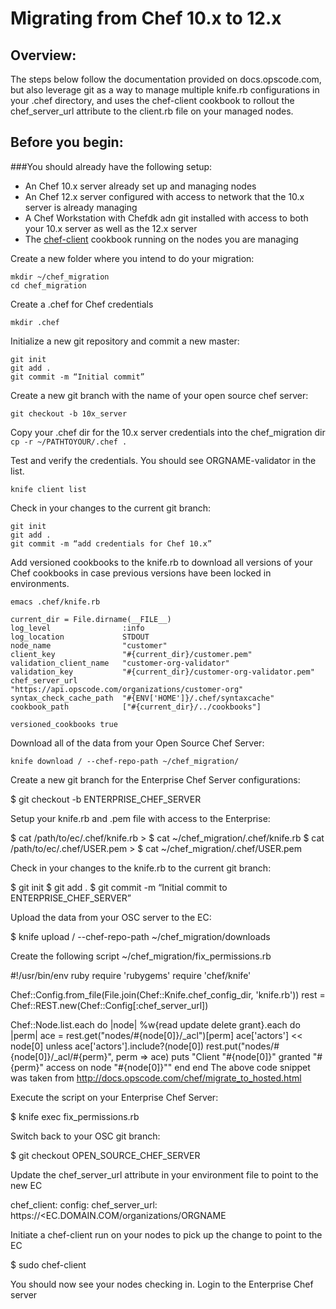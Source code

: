 # Migrating from Chef 10.x to 12.x

## Overview:
The steps below follow the documentation provided on docs.opscode.com, but also leverage git as a way to manage multiple knife.rb configurations in your .chef directory, and uses the chef-client cookbook to rollout the chef_server_url attribute to the client.rb file on your managed nodes.

## Before you begin:
###You should already have the following setup:
* An Chef 10.x server already set up and managing nodes
* An Chef 12.x server configured with access to network that the 10.x server is already managing
* A Chef Workstation with Chefdk adn git installed with access to both your 10.x server as well as the 12.x server
* The [chef-client](https://github.com/opscode-cookbooks/chef-client) cookbook running on the nodes you are managing

Create a new folder where you intend to do your migration:

```
mkdir ~/chef_migration
cd chef_migration
```

Create a .chef for Chef credentials

`mkdir .chef`

Initialize a new git repository and commit a new master:

```
git init
git add .
git commit -m “Initial commit”
```

Create a new git branch with the name of your open source chef server:

`git checkout -b 10x_server`

Copy your .chef dir for the 10.x server credentials into the chef_migration dir
`cp -r ~/PATHTOYOUR/.chef .`

Test and verify the credentials. You should see ORGNAME-validator in the list.

`knife client list`

Check in your changes to the current git branch:

```
git init
git add .
git commit -m “add credentials for Chef 10.x”
```

Add versioned cookbooks to the knife.rb to download all versions of your Chef cookbooks in case previous versions have been locked in environments.

`emacs .chef/knife.rb`

```
current_dir = File.dirname(__FILE__)
log_level                :info
log_location             STDOUT
node_name                "customer"
client_key               "#{current_dir}/customer.pem"
validation_client_name   "customer-org-validator"
validation_key           "#{current_dir}/customer-org-validator.pem"
chef_server_url          "https://api.opscode.com/organizations/customer-org"
syntax_check_cache_path  "#{ENV['HOME']}/.chef/syntaxcache"
cookbook_path            ["#{current_dir}/../cookbooks"]

versioned_cookbooks true
```

Download all of the data from your Open Source Chef Server:

`knife download / --chef-repo-path ~/chef_migration/`

Create a new git branch for the Enterprise Chef Server configurations:

$ git checkout -b ENTERPRISE_CHEF_SERVER


Setup your knife.rb and .pem file with access to the Enterprise:

$ cat /path/to/ec/.chef/knife.rb > $ cat ~/chef_migration/.chef/knife.rb
$ cat /path/to/ec/.chef/USER.pem > $ cat ~/chef_migration/.chef/USER.pem


Check in your changes to the knife.rb to the current git branch:

$ git init
$ git add .
$ git commit -m “Initial commit to ENTERPRISE_CHEF_SERVER”


Upload the data from your OSC server to the EC:

$ knife upload / --chef-repo-path ~/chef_migration/downloads


Create the following script ~/chef_migration/fix_permissions.rb

#!/usr/bin/env ruby
require 'rubygems'
require 'chef/knife'

Chef::Config.from_file(File.join(Chef::Knife.chef_config_dir, 'knife.rb'))
rest = Chef::REST.new(Chef::Config[:chef_server_url])

Chef::Node.list.each do |node|
  %w{read update delete grant}.each do |perm|
    ace = rest.get("nodes/#{node[0]}/_acl")[perm]
    ace['actors'] << node[0] unless ace['actors'].include?(node[0])
    rest.put("nodes/#{node[0]}/_acl/#{perm}", perm => ace)
    puts "Client \"#{node[0]}\" granted \"#{perm}\" access on node \"#{node[0]}\""
  end
end
   The above code snippet was taken from http://docs.opscode.com/chef/migrate_to_hosted.html



Execute the script on your Enterprise Chef Server:

$ knife exec fix_permissions.rb


Switch back to your OSC git branch:

$ git checkout OPEN_SOURCE_CHEF_SERVER


Update the chef_server_url attribute in your environment file to point to the new EC

chef_client:
  config:
    chef_server_url: https://<EC.DOMAIN.COM/organizations/ORGNAME


Initiate a chef-client run on your nodes to pick up the change to point to the EC

$ sudo chef-client


You should now see your nodes checking in. Login to the Enterprise Chef server

